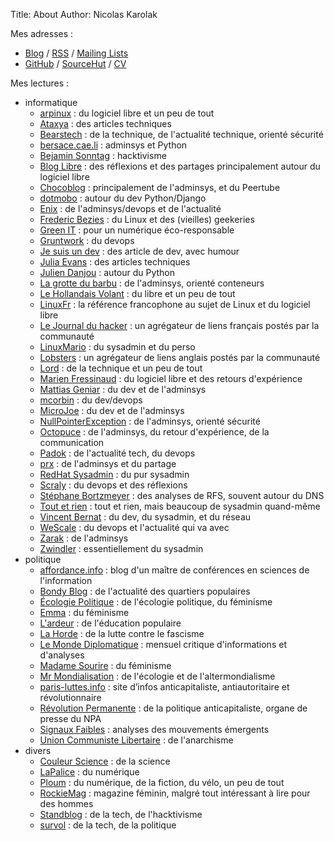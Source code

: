 Title: About
Author: Nicolas Karolak

Mes adresses :

- [Blog](https://blog.karolak.fr) / [RSS](https://blog.karolak.fr/feeds/atom.xml) / [Mailing Lists](https://lists.sr.ht/~nka)
- [GitHub](https://github.com/nikaro) / [SourceHut](https://git.sr.ht/~nka) / [CV](https://cv.karolak.fr)


Mes lectures :

- informatique
    - [arpinux](https://arpinux.org/home/) : du logiciel libre et un peu de tout
    - [Ataxya](https://blog.ataxya.net/) : des articles techniques
    - [Bearstech](https://bearstech.com/societe/blog/) : de la technique, de l'actualité technique, orienté sécurité
    - [bersace.cae.li](https://bersace.cae.li/) : adminsys et Python
    - [Bejamin Sonntag](https://benjamin.sonntag.fr/) : hacktivisme
    - [Blog Libre](https://www.blog-libre.org/) : des réflexions et des partages principalement autour du logiciel libre
    - [Chocoblog](https://blog.cpy.re/) : principalement de l'adminsys, et du Peertube
    - [dotmobo](http://dotmobo.github.io/) : autour du dev Python/Django
    - [Enix](https://enix.io/fr/blog/) : de l'adminsys/devops et de l'actualité
    - [Frederic Bezies](http://frederic.bezies.free.fr/) : du Linux et des (vieilles) geekeries
    - [Green IT](https://www.greenit.fr/) : pour un numérique éco-responsable
    - [Gruntwork](https://blog.gruntwork.io/) : du devops
    - [Je suis un dev](https://www.jesuisundev.com/) : des article de dev, avec humour
    - [Julia Evans](https://jvns.ca/) : des articles techniques
    - [Julien Danjou](https://julien.danjou.info/) : autour du Python
    - [La grotte du barbu](https://www.grottedubarbu.fr/) : de l'adminsys, orienté conteneurs
    - [Le Hollandais Volant](https://lehollandaisvolant.net/) : du libre et un peu de tout
    - [LinuxFr](https://linuxfr.org/) : la référence francophone au sujet de Linux et du logiciel libre
    - [Le Journal du hacker](https://www.journalduhacker.net/) : un agrégateur de liens français postés par la communauté
    - [LinuxMario](https://blog.linuxmario.net/) : du sysadmin et du perso
    - [Lobsters](https://lobste.rs/) : un agrégateur de liens anglais postés par la communauté
    - [Lord](https://lord.re/) : de la technique et un peu de tout
    - [Marien Fressinaud](https://marienfressinaud.fr/) : du logiciel libre et des retours d'expérience
    - [Mattias Geniar](https://ma.ttias.be/) : du dev et de l'adminsys
    - [mcorbin](https://mcorbin.fr/) : du dev/devops
    - [MicroJoe](https://blog.microjoe.org/) : du dev et de l'adminsys
    - [NullPointerException](https://blog.imirhil.fr/) : de l'adminsys, orienté sécurité
    - [Octopuce](https://www.octopuce.fr/categorie/blog/) : de l'adminsys, du retour d'expérience, de la communication
    - [Padok](https://www.padok.fr/blog/) : de l'actualité tech, du devops
    - [prx](https://prx.ybad.name/) : de l'adminsys et du partage
    - [RedHat Sysadmin](https://www.redhat.com/sysadmin/) : du pur sysadmin
    - [Scraly](https://scraly.github.io/) : du devops et des réflexions
    - [Stéphane Bortzmeyer](https://www.bortzmeyer.org/) : des analyses de RFS, souvent autour du DNS
    - [Tout et rien](https://toutetrien.lithio.fr/) : tout et rien, mais beaucoup de sysadmin quand-même
    - [Vincent Bernat](https://vincent.bernat.ch/fr/blog/) : du dev, du sysadmin, et du réseau
    - [WeScale](https://blog.wescale.fr/) : du devops et l'actualité qui va avec
    - [Zarak](https://zarak.fr/) : de l'adminsys
    - [Zwindler](https://blog.zwindler.fr/) : essentiellement du sysadmin
- politique
    - [affordance.info](https://www.affordance.info/) : blog d'un maître de conférences en sciences de l'information
    - [Bondy Blog](https://www.bondyblog.fr/) : de l'actualité des quartiers populaires
    - [Écologie Politique](http://blog.ecologie-politique.eu/) : de l'écologie politique, du féminisme
    - [Emma](https://emmaclit.com/) : du féminisme
    - [L'ardeur](http://www.ardeur.net/) : de l'éducation populaire
    - [La Horde](https://lahorde.samizdat.net/) : de la lutte contre le fascisme
    - [Le Monde Diplomatique](https://www.monde-diplomatique.fr/) : mensuel critique d'informations et d'analyses
    - [Madame Sourire](https://madamesourire.fr/) : du féminisme
    - [Mr Mondialisation](https://mrmondialisation.org/) : de l'écologie et de l'altermondialisme
    - [paris-luttes.info](https://paris-luttes.info/) : site d’infos anticapitaliste, antiautoritaire et révolutionnaire
    - [Révolution Permanente](https://www.revolutionpermanente.fr/) : de la politique anticapitaliste, organe de presse du NPA
    - [Signaux Faibles](https://signauxfaibles.co/) : analyses des mouvements émergents
    - [Union Communiste Libertaire](https://www.unioncommunistelibertaire.org/) : de l'anarchisme
- divers
    - [Couleur Science](https://couleur-science.eu/) : de la science
    - [LaPalice](https://lapalice.fr/) : du numérique
    - [Ploum](https://ploum.net/) : du numérique, de la fiction, du vélo, un peu de tout
    - [RockieMag](https://www.rockiemag.com/) : magazine féminin, malgré tout intéressant à lire pour des hommes
    - [Standblog](http://standblog.org/blog/) : de la tech, de l'hacktivisme
    - [survol](https://n.survol.fr/) : de la tech, de la politique
